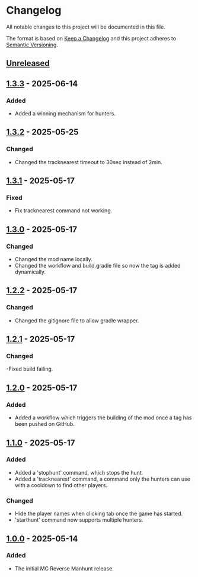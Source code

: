 # Changelog

All notable changes to this project will be documented in this file.

The format is based on [Keep a Changelog](http://keepachangelog.com/en/1.0.0/)
and this project adheres to [Semantic Versioning](http://semver.org/spec/v2.0.0.html).

## [Unreleased]

## [1.3.3] - 2025-06-14

### Added

- Added a winning mechanism for hunters.

## [1.3.2] - 2025-05-25

### Changed

- Changed the tracknearest timeout to 30sec instead of 2min.

## [1.3.1] - 2025-05-17

### Fixed

- Fix tracknearest command not working.

## [1.3.0] - 2025-05-17

### Changed

- Changed the mod name locally.
- Changed the workflow and build.gradle file so now the tag is added dynamically.

## [1.2.2] - 2025-05-17

### Changed

- Changed the gitignore file to allow gradle wrapper.

## [1.2.1] - 2025-05-17

### Changed

-Fixed build failing.

## [1.2.0] - 2025-05-17

### Added

- Added a workflow which triggers the building of the mod once a tag has been pushed on GitHub.

## [1.1.0] - 2025-05-17

### Added

- Added a 'stophunt' command, which stops the hunt.
- Added a 'tracknearest' command, a command only the hunters can use with a cooldown to find other players.

### Changed

- Hide the player names when clicking tab once the game has started.
- 'starthunt' command now supports multiple hunters.

## [1.0.0] - 2025-05-14

### Added

- The initial MC Reverse Manhunt release.

[unreleased]: https://github.com/stefanbogdanov2c/mc-manhunt/compare/v1.3.3...HEAD
[1.3.3]: https://github.com/stefanbogdanov2c/mc-manhunt/compare/v1.3.2...v1.3.3
[1.3.2]: https://github.com/stefanbogdanov2c/mc-manhunt/compare/v1.3.1...v1.3.2
[1.3.1]: https://github.com/stefanbogdanov2c/mc-manhunt/compare/v1.3.0...v1.3.1
[1.3.0]: https://github.com/stefanbogdanov2c/mc-manhunt/compare/v1.2.1...v1.3.0
[1.2.2]: https://github.com/stefanbogdanov2c/mc-manhunt/compare/v1.2.1...v1.2.2
[1.2.1]: https://github.com/stefanbogdanov2c/mc-manhunt/compare/v1.2.0...v1.2.1
[1.2.0]: https://github.com/stefanbogdanov2c/mc-manhunt/compare/v1.1.0...v1.2.0
[1.1.0]: https://github.com/stefanbogdanov2c/mc-manhunt/compare/v1.0.0...v1.1.0
[1.0.0]: https://github.com/stefanbogdanov2c/mc-manhunt/tree/v1.0.0